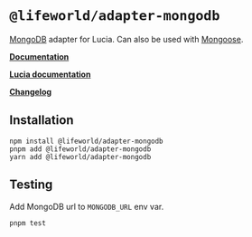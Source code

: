 # `@lifeworld/adapter-mongodb`

[MongoDB](https://mongodb.com) adapter for Lucia. Can also be used with [Mongoose](https://github.com/Automattic/mongoose).

**[Documentation](https://v3.lucia-auth.com/database/mongodb)**

**[Lucia documentation](https://v3.lucia-auth.com)**

**[Changelog](https://github.com/1ifeworld/lucia/blob/main/packages/adapter-mongodb/CHANGELOG.md)**

## Installation

```
npm install @lifeworld/adapter-mongodb
pnpm add @lifeworld/adapter-mongodb
yarn add @lifeworld/adapter-mongodb
```

## Testing

Add MongoDB url to `MONGODB_URL` env var.

```
pnpm test
```
